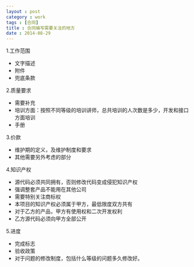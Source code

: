 ```yaml
---
layout : post
category : work
tags : [合同]
title : 合同编写需要关注的地方
date : 2014-08-29
---
```


1.工作范围

- 文字描述
- 附件
- 兜底条款

2.质量要求

- 需要补充
- 培训方面：按照不同等级的培训讲师，总共培训的人次数是多少，开发和接口方面培训
- 手册

3.价款

- 维护期的定义，及维护制度和要求
- 其他需要另外考虑的部分

4.知识产权

- 源代码必须共同拥有，否则修改代码变成侵犯知识产权
- 强调整套产品不能用在其他公司
- 需要特别关注商标权
- 本项目的知识产权必须属于甲方，最低限度双方共有
- 对于乙方的产品，甲方有使用权和二次开发权利
- 乙方源代码必须向甲方全部公开

5.进度

- 完成标志
- 验收政策
- 对于问题的修改制度，包括什么等级的问题多久修改好。
